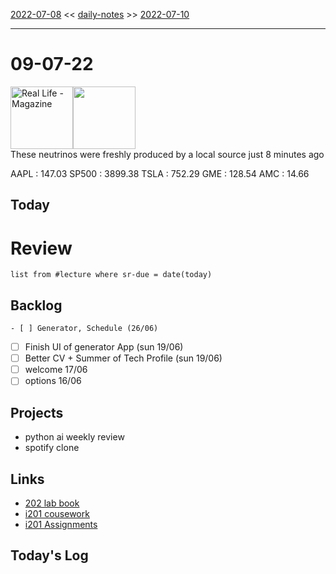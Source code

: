 [2022-07-08](daily_notes/2022-07-08) << [daily-notes](notes/daily-notes.md) >> [2022-07-10](daily_notes/2022-07-10)

---
# 09-07-22
<a href='spotify:album:5cy3t8bW0lNzw9hjCPkRUT'><img src='https://i.scdn.co/image/eef9b7bfa801cd8c9709307e56e8d1c1eef7e9e6' alt='Real Life - Magazine' height=100></a><img src='https://imgs.xkcd.com/comics/cosmologist_gift.png' height=100>
<br>These neutrinos were freshly produced by a local source just 8 minutes ago

AAPL : 147.03 
SP500 : 3899.38 
TSLA : 752.29
GME : 128.54
AMC : 14.66

## Today




# Review
```dataview
list from #lecture where sr-due = date(today)
```

## Backlog
	- [ ] Generator, Schedule (26/06)
- [ ] Finish UI of generator App (sun 19/06)
- [ ] Better CV + Summer of Tech Profile (sun 19/06)
- [ ] welcome 17/06
- [ ] options 16/06

## Projects
- python ai weekly review
- spotify clone

## Links
- [202 lab book](C:\Users\Jet%20Hughes\Documents\Personal\COSC202LabBook-2.pdf)
- [i201 cousework](https://isgb.otago.ac.nz/infosci/INFO201/labs_release/raw/master/output/info201_labs.html#)
- [i201 Assignments](https://isgb.otago.ac.nz/info201/shared/assignments_release/raw/master/output/info201_assignments.html)

## Today's Log